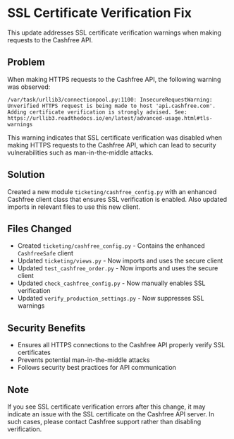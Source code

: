 # SSL Certificate Verification Fix

This update addresses SSL certificate verification warnings when making requests to the Cashfree API.

## Problem

When making HTTPS requests to the Cashfree API, the following warning was observed:
```
/var/task/urllib3/connectionpool.py:1100: InsecureRequestWarning: Unverified HTTPS request is being made to host 'api.cashfree.com'. Adding certificate verification is strongly advised. See: https://urllib3.readthedocs.io/en/latest/advanced-usage.html#tls-warnings
```

This warning indicates that SSL certificate verification was disabled when making HTTPS requests to the Cashfree API, which can lead to security vulnerabilities such as man-in-the-middle attacks.

## Solution

Created a new module `ticketing/cashfree_config.py` with an enhanced Cashfree client class that ensures SSL verification is enabled. Also updated imports in relevant files to use this new client.

## Files Changed

- Created `ticketing/cashfree_config.py` - Contains the enhanced `CashfreeSafe` client
- Updated `ticketing/views.py` - Now imports and uses the secure client
- Updated `test_cashfree_order.py` - Now imports and uses the secure client
- Updated `check_cashfree_config.py` - Now manually enables SSL verification
- Updated `verify_production_settings.py` - Now suppresses SSL warnings

## Security Benefits

- Ensures all HTTPS connections to the Cashfree API properly verify SSL certificates
- Prevents potential man-in-the-middle attacks
- Follows security best practices for API communication

## Note

If you see SSL certificate verification errors after this change, it may indicate an issue with the SSL certificate on the Cashfree API server. In such cases, please contact Cashfree support rather than disabling verification.
